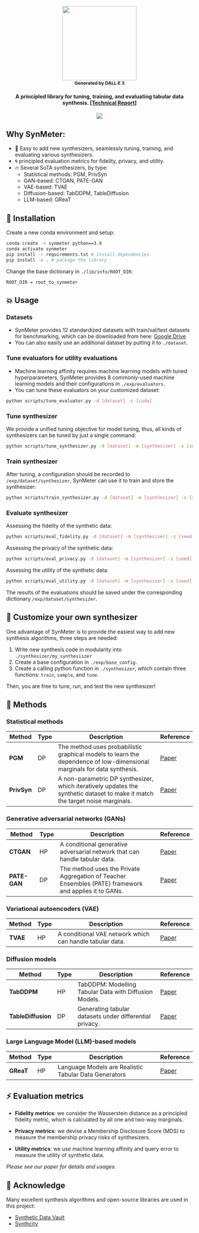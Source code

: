 <h2 align="center">
  <img src="https://github.com/zealscott/SynMeter/tree/main/docs/logo.png" height="200px">
  <br>
    <sup><sup><sup>Generated by DALL·E 3</sup></sup></sup>
  </br>
</h2>

<h4 align="center">
    A principled library for tuning, training, and evaluating tabular data synthesis. [<a href="https://github.com/zealscott/SynMeter/tree/main/SynMeter_report.pdf">Technical Report</a>]
</h4>


<div align="center">
  <img src="https://github.com/zealscott/SynMeter/tree/main/docs/framework.png">
</div>


## Why SynMeter:
- :dizzy: Easy to add new synthesizers, seamlessly tuning, training, and evaluating various synthesizers.
- :cyclone: principled evaluation metrics for fidelity, privacy, and utility.
- :fire: Several SoTA synthesizers, by type:
    - Statistical methods: PGM, PrivSyn
    - GAN-based: CTGAN, PATE-GAN
    - VAE-based: TVAE
    - Diffusion-based: TabDDPM, TableDiffusion
    - LLM-based: GReaT



## :rocket: Installation


Create a new conda environment and setup:
```sh
conda create -n synmeter python==3.9
conda activate synmeter
pip install -r requirements.txt # install dependencies
pip install -e . # package the library
```

Change the base dictionary in `./lib/info/ROOT_DIR`:
```
ROOT_DIR = root_to_synmeter
```


## :boom: Usage

### Datasets
*  SynMeter provides 12 standardized datasets with train/val/test datasets for benchmarking, which can be downloaded from here: [Google Drive](https://drive.google.com/file/d/1WWvT5NemPC5ZhGXh5E2_80rrTAO-QQ7d/view?usp=sharing)
*  You can also easily use an additional dataset by putting it to `./dataset`. 

### Tune evaluators for utility evaluations
* Machine learning affinity requires machine learning models with tuned hyperparameters, SynMeter provides 8 commonly-used machine learning models and their configurations in `./exp/evaluators`.
* You can tune these evaluators on your customized dataset:
```sh
python scripts/tune_evaluator.py -d [dataset] -c [cuda]
```

### Tune synthesizer
We provide a unified tuning objective for model tuning, thus, all kinds of synthesizers can be tuned by just a single command:
```sh
python scripts/tune_synthesizer.py -d [dataset] -m [synthesizer] -s [seed] -c [cuda]
```

### Train synthesizer
After tuning, a configuration should be recorded to `/exp/dataset/synthesizer`, SynMeter can use it to train and store the synthesizer:
```sh
python scripts/train_synthesizer.py -d [dataset] -m [synthesizer] -s [seed] -c [cuda]
```


### Evaluate synthesizer
Assessing the fidelity of the synthetic data:
```sh
python scripts/eval_fidelity.py -d [dataset] -m [synthesizer] -s [seed] -t [target] 
```

Assessing the privacy of the synthetic data:
```sh
python scripts/eval_privacy.py -d [dataset] -m [synthesizer] -s [seed]
```

Assessing the utility of the synthetic data:
```sh
python scripts/eval_utility.py -d [dataset] -m [synthesizer] -s [seed]
```

The results of the evaluations should be saved under the corresponding dictionary `/exp/dataset/synthesizer`.


## :book: Customize your own synthesizer
One advantage of SynMeter is to provide the easiest way to add new synthesis algorithms, three steps are needed:
1. Write new synthesis code in modularity into `./synthesizer/my_synthesiszer`
2. Create a base configuration in `./exp/base_config`.
3. Create a calling python function in `./synthesizer`, which contain three functions: `train`, `sample`, and `tune`.

Then, you are free to tune, run, and test the new synthesizer!


## 🔑 Methods

### Statistical methods
| Method | Type | Description | Reference |
|--- | --- | --- | --- |
|**PGM**| DP |The method uses probabilistic graphical models to learn the dependence of low-dimensional marginals for data synthesis. | [Paper](https://arxiv.org/abs/1901.09136)|
|**PrivSyn**| DP | A non-parametric DP synthesizer, which iteratively updates the synthetic dataset to make it match the target noise marginals. | [Paper](https://arxiv.org/abs/2012.15128)|

### Generative adversarial networks (GANs)

| Method | Type | Description | Reference |
|--- | --- | --- | --- |
|**CTGAN**| HP | A conditional generative adversarial network that can handle tabular data.| [Paper](https://arxiv.org/abs/1907.00503)|
|**PATE-GAN**| DP | The method uses the Private Aggregation of Teacher Ensembles (PATE) framework and applies it to GANs.|  [Paper](https://openreview.net/forum?id=S1zk9iRqF7) |

### Variational autoencoders (VAE)

| Method | Type | Description | Reference |
|--- | --- | --- | --- |
|**TVAE**| HP | A conditional VAE network which can handle tabular data.|  [Paper](https://arxiv.org/abs/1907.00503) |


### Diffusion models

| Method | Type | Description | Reference |
|--- | --- | --- | --- |
|**TabDDPM**| HP | TabDDPM: Modelling Tabular Data with Diffusion Models. | [Paper](https://arxiv.org/abs/2209.15421) |
|**TableDiffusion**| DP | Generating tabular datasets under differential privacy. | [Paper](https://arxiv.org/abs/2308.14784) |


### Large Language Model (LLM)-based models

| Method | Type | Description | Reference |
|--- | --- | --- | --- |
|**GReaT**| HP | Language Models are Realistic Tabular Data Generators | [Paper](https://openreview.net/forum?id=cEygmQNOeI) |




## :zap: Evaluation metrics
- **Fidelity metrics**: we consider the Wasserstein distance as a principled fidelity metric, which is calculated by all one and two-way marginals.

- **Privacy metrics**: we devise a Membership Disclosure Score (MDS) to measure the membership privacy risks of synthesizers.

- **Utility metrics**: we use machine learning affinity and query error to measure the utility of synthetic data.

*Please see our paper for details and usages.*


## :rainbow: Acknowledge 
Many excellent synthesis algorithms and open-source libraries are used in this project:
* [Synthetic Data Vault](https://sdv.dev/)
* [Synthcity](https://github.com/vanderschaarlab/synthcity)
